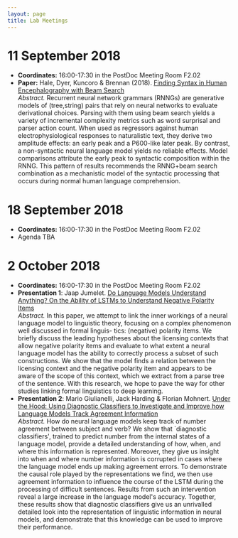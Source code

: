 ```yaml
---
layout: page
title: Lab Meetings
---
```


#  11 September 2018

- **Coordinates:** 16:00-17:30 in the PostDoc Meeting Room F2.02
- **Paper:** Hale, Dyer, Kuncoro & Brennan (2018). [Finding Syntax in Human Encephalography with Beam Search](https://arxiv.org/abs/1806.04127)<br />
*Abstract.*      Recurrent neural network grammars (RNNGs) are generative models of (tree,string) pairs that rely on neural networks to evaluate derivational choices. Parsing with them using beam search yields a variety of incremental complexity metrics such as word surprisal and parser action count. When used as regressors against human electrophysiological responses to naturalistic text, they derive two amplitude effects: an early peak and a P600-like later peak. By contrast, a non-syntactic neural language model yields no reliable effects. Model comparisons attribute the early peak to syntactic composition within the RNNG. This pattern of results recommends the RNNG+beam search combination as a mechanistic model of the syntactic processing that occurs during normal human language comprehension. 

# 18 September 2018

- **Coordinates:** 16:00-17:30 in the PostDoc Meeting Room F2.02
- Agenda TBA

# 2 October 2018

- **Coordinates:** 16:00-17:30 in the PostDoc Meeting Room F2.02
- **Presentation 1**: Jaap Jumelet. [Do Language Models Understand Anything? On the Ability of LSTMs to Understand Negative Polarity Items](https://arxiv.org/abs/1808.10627)<br />
*Abstract.* In this paper, we attempt to link the inner workings of a neural language model to linguistic theory, focusing on a complex phenomenon well discussed in formal linguis- tics: (negative) polarity items. We briefly discuss the leading hypotheses about the licensing contexts that allow negative polarity items and evaluate to what extent a neural language model has the ability to correctly process a subset of such constructions. We show that the model finds a relation between the licensing context and the negative polarity item and appears to be aware of the scope of this context, which we extract from a parse tree of the sentence. With this research, we hope to pave the way for other studies linking formal linguistics to deep learning. 
- **Presentation 2**: Mario Giulianelli, Jack Harding & Florian Mohnert. [ Under the Hood: Using Diagnostic Classifiers to Investigate and Improve how Language Models Track Agreement Information](https://arxiv.org/abs/1808.08079)<br />
*Abstract.*      How do neural language models keep track of number agreement between subject and verb? We show that `diagnostic classifiers', trained to predict number from the internal states of a language model, provide a detailed understanding of how, when, and where this information is represented. Moreover, they give us insight into when and where number information is corrupted in cases where the language model ends up making agreement errors. To demonstrate the causal role played by the representations we find, we then use agreement information to influence the course of the LSTM during the processing of difficult sentences. Results from such an intervention reveal a large increase in the language model's accuracy. Together, these results show that diagnostic classifiers give us an unrivalled detailed look into the representation of linguistic information in neural models, and demonstrate that this knowledge can be used to improve their performance. 